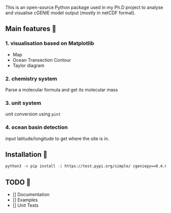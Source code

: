 This is an open-source Python package used in my Ph.D project to analyse and visualise cGENIE model output (mostly in netCDF format).


## Main features 🐛

### 1. visualisation based on Matplotlib
- Map
- Ocean Transection Contour 
- Taylor diagram

### 2. chemistry system
Parse a molecular formula and get its molecular mass

### 3. unit system
unit conversion using `pint`

### 4. ocean basin detection
input latitude/longitude to get where the site is in.


## Installation 🙂

```bash
python3 -m pip install -i https://test.pypi.org/simple/ cgeniepy==0.4.0
```

## TODO 🚩

- [] Documentation
- [] Examples
- [] Unit Tests
